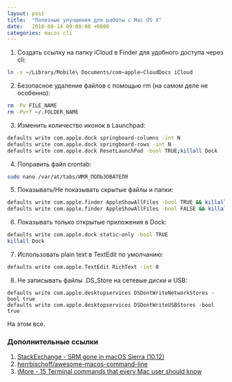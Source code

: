 ```yaml
---
layout: post
title:  "Полезные улучшения для работы с Mac OS X"
date:   2018-08-14 09:00:00 +0800
categories: macos cli
---
```


1. Создать ссылку на папку iCloud в Finder для удобного доступа через cli:
```sh
ln -s ~/Library/Mobile\ Documents/com~apple~CloudDocs iCloud
```
2. Безопасное удаление файлов с помощью rm (на самом деле не особенно):
```sh
rm -Pv FILE_NAME
rm -Pvrf ~/.FOLDER_NAME
```
3. Изменить количество иконок в Launchpad:
```sh
defaults write com.apple.dock springboard-columns -int N
defaults write com.apple.dock springboard-rows -int N
defaults write com.apple.dock ResetLaunchPad -bool TRUE;killall Dock
```
4. Поправить файл crontab:
```sh
sudo nano /var/at/tabs/ИМЯ_ПОЛЬЗОВАТЕЛЯ
```
5. Показывать/Не показывать скрытые файлы и папки:
```sh
defaults write com.apple.finder AppleShowAllFiles -bool TRUE && killall Finder
defaults write com.apple.finder AppleShowAllFiles -bool FALSE && killall Finder
```
6. Показывать только открытые приложения в Dock:
```sh
defaults write com.apple.dock static-only -bool TRUE
killall Dock
```
7. Использовать plain text в TextEdit по умолчанию:
```sh
defaults write com.apple.TextEdit RichText -int 0
```
8. Не записывать файлы .DS_Store на сетевые диски и USB:
```
defaults write com.apple.desktopservices DSDontWriteNetworkStores -bool true
defaults write com.apple.desktopservices DSDontWriteUSBStores -bool true
```

На этом все.

### Дополнительные ссылки
1. [StackExchange - SRM gone in macOS Sierra (10.12)](https://apple.stackexchange.com/questions/252098/srm-gone-in-macos-sierra-10-12)
2. [herrbischoff/awesome-macos-command-line](https://github.com/herrbischoff/awesome-macos-command-line)
3. [iMore - 15 Terminal commands that every Mac user should know](https://www.imore.com/fifteen-terminal-tricks-every-mac-user-should-know)